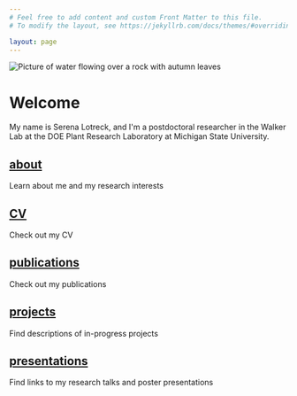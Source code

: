 ```yaml
---
# Feel free to add content and custom Front Matter to this file.
# To modify the layout, see https://jekyllrb.com/docs/themes/#overriding-theme-defaults

layout: page
---
```

![Picture of water flowing over a rock with autumn leaves](../images/rock.JPG)


# Welcome 
My name is Serena Lotreck, and I'm a postdoctoral researcher in the Walker Lab at the DOE Plant Research Laboratory at Michigan State University. 

## [about](./about/)
Learn about me and my research interests

## <a href="serenalotreck.github.io/pdfs/SLotreck_CV_APR2025.pdf" target="_blank">CV</a>
Check out my CV

## [publications](./publications/)
Check out my publications

## [projects](./projects/)
Find descriptions of in-progress projects 

## [presentations](./presentations/)
Find links to my research talks and poster presentations
